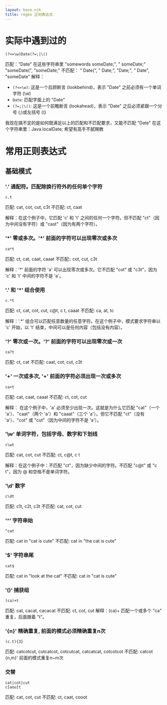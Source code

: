 ```yaml
---
layout: base.njk
title: regex 正则表达式
---
```

# 实际中遇到过的
```regex
(?<=\w)Date(?=;|\()
```
匹配："Date" 在这些字符串里 "somewords someDate;", " someDate;" "someDate(", "someDate;"
不匹配： " Date(", " Date;", "Date;", " Date", "someDate"
解释：
- `(?<=\w)`: 这是一个后顾断言 (lookbehind)，表示 "Date" 之前必须有一个单词字符 (\w)
- `Date`: 匹配字面上的 "Date"
- `(?=;|\()`: 这是一个前瞻断言 (lookahead)，表示 "Date" 之后必须紧跟一个分号 (;)或左括号 (\() 

我现在搞不定的是如何既满足以上的匹配和不匹配要求，又能不匹配 "Date" 在这个字符串里：Java.localDate; 希望有高手不腻赐教

# 常用正则表达式
## 基础模式
### '.' 通配符。匹配除换行符外的任何单个字符
```regex
c.t
```
匹配: cat, cot, cut, c3t
不匹配: ct, caat

解释：在这个例子中，它匹配 'c' 和 't' 之间的任何一个字符。但不匹配 "ct"（因为中间没有字符）或 "cast"（因为有两个字符）。

### '\*' 零或多次。'\*' 前面的字符可以出现零次或多次 
```regex
ca*t
```
匹配: ct, cat, caat, caaat
不匹配:: cot, cut, c3t

解释：'*' 前面的字符 'a' 可以出现零次或多次。它不匹配 "cot" 或 "c3t"，因为 'c' 和 't' 中间的字符不是 'a'。

### '.' 和 '*' 组合使用
```regex
c.*t
```
匹配: ct, cat, cot, cut, c@t, c t, caaat
不匹配: ca, at, tc

解释：'.*' 组合可以匹配任意数量的任意字符。在这个例子中，模式要求字符串以 'c' 开始，以 't' 结束，中间可以是任何内容（包括没有内容）。

### '?' 零次或一次。'?' 前面的字符可以出现零次或一次
```regex
ca?t
```
匹配: ct, cat
不匹配: caat, cot, cut, c3t

### '+' 一次或多次, '+' 前面的字符必须出现一次或多次
```regex
ca+t
```
匹配: cat, caat, caaat
不匹配: ct, cot, cut

解释：
在这个例子中，'a' 必须至少出现一次。这就是为什么它匹配 "cat"（一个 'a'）、"caat"（两个 'a'）和 "caaat"（三个 'a'）。但它不匹配 "ct"（没有 'a'）、"cot" 或 "cut"（因为中间的字符不是 'a'）。

### '\w' 单词字符，包括字母、数字和下划线
```regex
c\wt
```
匹配: cat, cot, cut
不匹配: ct, c@t, c t

解释：在这个例子中：不匹配 "ct"，因为缺少中间的字符。不匹配 "c@t" 或 "c t"，因为 @ 和空格不是单词字符。

### '\d' 数字
```regex
c\dt
```
匹配: c1t, c2t, c3t
不匹配: cat, cot, cut

### '^' 字符串始
```regex
^cat
```
匹配: cat in "cat is cute"
不匹配: cat in "the cat is cute"

### '$' 字符串尾
```regex
cat$
```
匹配: cat in "look at the cat"
不匹配: cat in "cat is cute"

### '()' 捕获组
```regex
(ca)+t
```
匹配: cat, cacat, cacacat
不匹配: ct, cot, cut
解释：(ca)+ 匹配一个或多个 "ca" 重复，后面跟着 "t"。

### '{n}' 精确重复, 前面的模式必须精确重复n次
```regex
(c.t){3}
```
匹配: catcotcut, cutcatcot, cotcutcat, catcatcat, cotcotcot
不匹配: catcot
{n,m}' 前面的模式重复n~m次

### 交替
```regex
cat|cot|cut
c[aou]t
```
匹配: cat, cot, cut
不匹配: ct, caat, cooot
